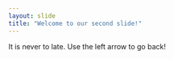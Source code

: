 ```yaml
---
layout: slide
title: "Welcome to our second slide!"
---
```

It is never to late.
Use the left arrow to go back!
